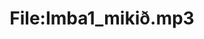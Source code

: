 ---
title: File:Imba1_mikið.mp3
recording of: mikið
reading speed: slow
speaker: Imba
license: CC0
---